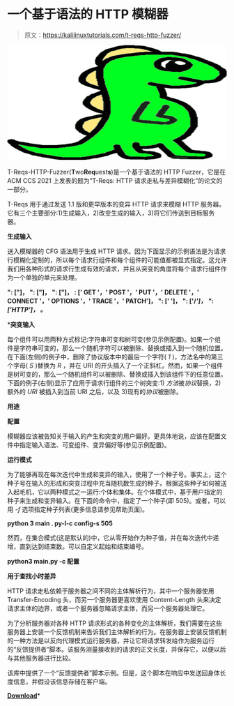 # 一个基于语法的 HTTP 模糊器

> 原文：<https://kalilinuxtutorials.com/t-reqs-http-fuzzer/>

[![](img/a12126b73b8cb09111884490d00ebb06.png)](https://blogger.googleusercontent.com/img/a/AVvXsEiVLpSM2qeqgA-yx0yJIhYZ7IkkXfQRX8aeHu3kfPOlD-5mVL5T8xV3voiKVFz4uLkXcXR26GsAfDG9l4nvhn4JCBc1i3NdvSQWGlKWc8pvx-Aqu2X6HEtGw4m3PbdvIHaPc75x8r-g6z73g63R8NxqDgQywRGVWsCpQkfewHU0ZUT8tx3lgOZGeZu6=s728)

T-Reqs-HTTP-Fuzzer(**T**wo**Req**uest**s**)是一个基于语法的 HTTP Fuzzer，它是在 ACM CCS 2021 上发表的题为“T-Reqs: HTTP 请求走私与差异模糊化”的论文的一部分。

T-Reqs 用于通过发送 1.1 版和更早版本的变异 HTTP 请求来模糊 HTTP 服务器。它有三个主要部分:1)生成输入，2)改变生成的输入，3)将它们传送到目标服务器。

**生成输入**

送入模糊器的 CFG 语法用于生成 HTTP 请求。因为下面显示的示例语法是为请求行模糊化定制的，所以每个请求行组件和每个组件的可能值都被显式指定。这允许我们用各种形式的请求行生成有效的请求，并且从突变的角度将每个请求行组件作为一个单独的单元来处理。

**":
["]，
":
["]，
":
["]，
:
[' GET '，' POST '，' PUT '，' DELETE '，' CONNECT '，' OPTIONS '，' TRACE '，' PATCH']，
":
[' ']，
":
['/*']，
":
['HTTP']，
。***

 ***突变输入**

每个组件可以用两种方式标记:字符串可变和树可变(参见示例配置)。如果一个组件是字符串可变的，那么一个随机字符可以被删除、替换或插入到一个随机位置。在下面(左侧)的例子中，删除了协议版本中的最后一个字符( *1* )，方法名中的第三个字母( *S* )替换为 *R* ，并在 URI 的开头插入了一个正斜杠。然而，如果一个组件是树可变的，那么一个随机组件可以被删除、替换或插入到该组件下的任意位置。下面的例子(右侧)显示了应用于请求行组件的三个树突变:1) *方法*被*协议*替换，2)额外的 *URI* 被插入到当前 URI 之后，以及 3)现有的*协议*被删除。

**用途**

**配置**

模糊器应该被告知关于输入的产生和突变的用户偏好。更具体地说，应该在配置文件中指定输入语法、可变组件、变异偏好等(参见示例配置)。

**运行模式**

为了能够再现在每次迭代中生成和变异的输入，使用了一个种子号。事实上，这个种子号在输入的形成和突变过程中充当随机数生成的种子。根据这些种子如何被送入起毛机，它以两种模式之一运行:个体和集体。在个体模式中，基于用户指定的种子来生成和变异输入。在下面的命令中，指定了一个种子(即 505)。或者，可以用 *-f* 选项指定种子列表(更多信息请参见帮助页面)。

**python 3 main . py-I-c config-s 505**

然而，在集合模式(这是默认的)中，它从零开始作为种子值，并在每次迭代中递增，直到达到结束数。可以自定义起始和结束编号。

**python3 main.py -c 配置**

**用于查找小时差异**

HTTP 请求走私依赖于服务器之间不同的主体解析行为，其中一个服务器使用 Transfer-Encoding 头，而另一个服务器更喜欢使用 Content-Length 头来决定请求主体的边界，或者一个服务器忽略请求主体，而另一个服务器处理它。

为了分析服务器对各种 HTTP 请求形式的各种变化的主体解析，我们需要在这些服务器上安装一个反馈机制来告诉我们主体解析的行为。在服务器上安装反馈机制的一种方法是以反向代理模式运行服务器，并让它将请求转发给作为服务运行的“反馈提供者”脚本。该服务测量接收到的请求的正文长度，并保存它，以便以后与其他服务器进行比较。

该库中提供了一个“反馈提供者”脚本示例。但是，这个脚本在响应中发送回身体长度信息，并假设该信息存储在客户端。

[**Download**](https://github.com/bahruzjabiyev/T-Reqs-HTTP-Fuzzer)*